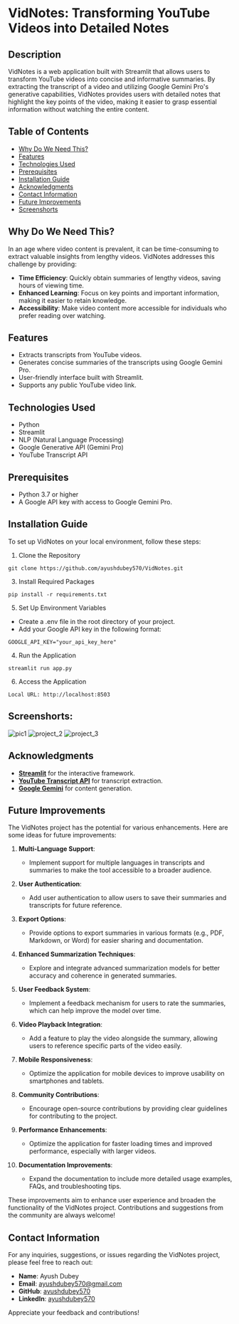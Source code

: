 # VidNotes: Transforming YouTube Videos into Detailed Notes

## Description
VidNotes is a web application built with Streamlit that allows users to transform YouTube videos into concise and informative summaries. By extracting the transcript of a video and utilizing Google Gemini Pro's generative capabilities, VidNotes provides users with detailed notes that highlight the key points of the video, making it easier to grasp essential information without watching the entire content.

## Table of Contents
- [Why Do We Need This?](#why-do-we-need-this)
- [Features](#features)
- [Technologies Used](#technologies-used)
- [Prerequisites](#prerequisites)
- [Installation Guide](#installation-guide)
- [Acknowledgments](#acknowledgments)
- [Contact Information](#contact-information)
- [Future Improvements](#future-improvements)
- [Screenshorts](#Screenshorts)

## Why Do We Need This?
In an age where video content is prevalent, it can be time-consuming to extract valuable insights from lengthy videos. VidNotes addresses this challenge by providing:
- **Time Efficiency**: Quickly obtain summaries of lengthy videos, saving hours of viewing time.
- **Enhanced Learning**: Focus on key points and important information, making it easier to retain knowledge.
- **Accessibility**: Make video content more accessible for individuals who prefer reading over watching.

## Features
- Extracts transcripts from YouTube videos.
- Generates concise summaries of the transcripts using Google Gemini Pro.
- User-friendly interface built with Streamlit.
- Supports any public YouTube video link.

## Technologies Used
- Python
- Streamlit
- NLP (Natural Language Processing)
- Google Generative API (Gemini Pro)
- YouTube Transcript API

## Prerequisites
- Python 3.7 or higher
- A Google API key with access to Google Gemini Pro.

## Installation Guide
To set up VidNotes on your local environment, follow these steps:

1. Clone the Repository
 ```
 git clone https://github.com/ayushdubey570/VidNotes.git
 ```

3. Install Required Packages
```
pip install -r requirements.txt
```

5. Set Up Environment Variables
- Create a .env file in the root directory of your project.
- Add your Google API key in the following format:

```
GOOGLE_API_KEY="your_api_key_here"
```

4. Run the Application
```
streamlit run app.py
```

6. Access the Application
```
Local URL: http://localhost:8503
```


## Screenshorts:

![pic1](https://github.com/user-attachments/assets/7604676e-906f-4740-9e18-f94b7fa30ab5)
![project_2](https://github.com/user-attachments/assets/7b774a36-d57f-4fe7-87f1-d188884d785f)
![project_3](https://github.com/user-attachments/assets/7da546da-e492-4ae7-b86f-94923165fd68)

## Acknowledgments

- **[Streamlit](https://streamlit.io/)** for the interactive framework.
- **[YouTube Transcript API](https://github.com/jdepoix/youtube-transcript-api)** for transcript extraction.
- **[Google Gemini](https://cloud.google.com/generative-ai)** for content generation.


## Future Improvements

The VidNotes project has the potential for various enhancements. Here are some ideas for future improvements:

1. **Multi-Language Support**:
   - Implement support for multiple languages in transcripts and summaries to make the tool accessible to a broader audience.

2. **User  Authentication**:
   - Add user authentication to allow users to save their summaries and transcripts for future reference.

3. **Export Options**:
   - Provide options to export summaries in various formats (e.g., PDF, Markdown, or Word) for easier sharing and documentation.

4. **Enhanced Summarization Techniques**:
   - Explore and integrate advanced summarization models for better accuracy and coherence in generated summaries.

5. **User  Feedback System**:
   - Implement a feedback mechanism for users to rate the summaries, which can help improve the model over time.

6. **Video Playback Integration**:
   - Add a feature to play the video alongside the summary, allowing users to reference specific parts of the video easily.

7. **Mobile Responsiveness**:
   - Optimize the application for mobile devices to improve usability on smartphones and tablets.

8. **Community Contributions**:
   - Encourage open-source contributions by providing clear guidelines for contributing to the project.

9. **Performance Enhancements**:
   - Optimize the application for faster loading times and improved performance, especially with larger videos.

10. **Documentation Improvements**:
    - Expand the documentation to include more detailed usage examples, FAQs, and troubleshooting tips.

These improvements aim to enhance user experience and broaden the functionality of the VidNotes project. Contributions and suggestions from the community are always welcome!


## Contact Information

For any inquiries, suggestions, or issues regarding the VidNotes project, please feel free to reach out:

- **Name**: Ayush Dubey
- **Email**: [ayushdubey570@gmail.com](mailto:ayushdubey570l@example.com)
- **GitHub**: [ayushdubey570 ](https://github.com/ayushdubey570)
- **LinkedIn**: [ayushdubey570](https://www.linkedin.com/in/ayushdubey570)

Appreciate your feedback and contributions!
